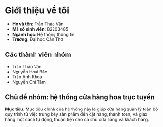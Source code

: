 # Giới thiệu về tôi
- **Họ và tên**: Trần Thảo Vân
- **Mã số sinh viên**: B2203485
- **Ngành học**: Hệ thống thông tin
- **Trường**: Đại học Cần Thơ
## Các thành viên nhóm
- Trần Thảo Vân
- Nguyễn Hoài Bảo
- Trần Anh Khoa
- Nguyễn Chí Tâm
## Chủ đề nhóm: hệ thống cửa hàng hoa trục tuyến
**Mục tiêu**: Mục tiêu chính của hệ thống này là giúp cửa hàng quản lý toàn bộ quy trình từ việc trưng bày sản phẩm đến đặt hàng, thanh toán, và giao hàng một cách tự động, thuận tiện cho cả chủ cửa hàng và khách hàng.
